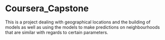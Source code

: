 # Coursera_Capstone
This is a project dealing with geographical locations and the building of models as well as using the models to make predictions on neighbourhoods that are similar with regards to certain parameters.
